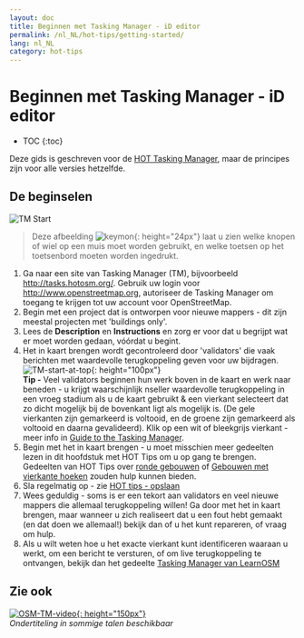 ```yaml
---
layout: doc
title: Beginnen met Tasking Manager - iD editor
permalink: /nl_NL/hot-tips/getting-started/
lang: nl_NL
category: hot-tips
---
```


Beginnen met Tasking Manager - iD editor
============

- TOC
{:toc}

Deze gids is geschreven voor de [HOT Tasking Manager](http://tasks.hotosm.org/), maar de principes zijn voor alle versies hetzelfde.  

De beginselen
--------------

![TM Start][]

> Deze afbeelding ![keymon]{: height="24px"} laat u zien welke knopen of wiel op een muis moet worden gebruikt, en welke toetsen op het toetsenbord moeten worden ingedrukt.  

1. Ga naar een site van Tasking Manager (TM), bijvoorbeeld <http://tasks.hotosm.org/>. Gebruik uw login voor <http://www.openstreetmap.org>, autoriseer de Tasking Manager om toegang te krijgen tot uw account voor OpenStreetMap.  
2.  Begin met een project dat is ontworpen voor nieuwe mappers - dit zijn meestal projecten met 'buildings only'.  
3. Lees de **Description** en **Instructions** en zorg er voor dat u begrijpt wat er moet worden gedaan, vóórdat u begint. 
4.  Het in kaart brengen wordt gecontroleerd door 'validators' die vaak berichten met waardevolle terugkoppeling geven voor uw bijdragen.  
![TM-start-at-top]{: height="100px"}  
**Tip -** Veel validators beginnen hun werk boven in de kaart en werk naar beneden - u krijgt waarschijnlijk nseller waardevolle terugkoppeling in een vroeg stadium als u de kaart gebruikt & een vierkant selecteert dat zo dicht mogelijk bij de bovenkant ligt als mogelijk is. (De gele vierkanten zijn gemarkeerd is voltooid, en de groene zijn gemarkeerd als voltooid en daarna gevalideerd). Klik op een wit of bleekgrijs vierkant - meer info in [Guide to the Tasking Manager](/nl/coordination/tasking-manager/).  
5.  Begin met het in kaart brengen - u moet misschien meer gedeelten lezen in dit hoofdstuk met HOT Tips om u op gang te brengen. Gedeelten van HOT Tips over [ronde gebouwen](/nl/hot-tips/tracing-round-buildings/) of [Gebouwen met vierkante hoeken](/nl/hot-tips/tracing-rectangular-buildings/) zouden hulp kunnen bieden.  
6.  Sla regelmatig op - zie [HOT tips - opslaan](/nl/hot-tips/saving/)  
4.  Wees geduldig - soms is er een tekort aan validators en veel nieuwe mappers die allemaal terugkoppeling willen! Ga door met het in kaart brengen, maar wanneer u zich realiseert dat u een fout hebt gemaakt (en dat doen we allemaal!) bekijk dan of u het kunt repareren, of vraag om hulp.  
5.  Als u wilt weten hoe u het exacte vierkant kunt identificeren waaraan u werkt, om een bericht te versturen, of om live terugkoppeling te ontvangen, bekijk dan het gedeelte [Tasking Manager van LearnOSM](/nl/coordination/tasking-manager/#referring-to-a-particular-square-when-sending-an-email)  

Zie ook  
---------

[![OSM-TM-video]{: height="150px"}](https://www.youtube.com/watch?v=_feTGQXLf_M&list=PLb9506_-6FMHZ3nwn9heri3xjQKrSq1hN&index=9 "Humanitarian OpenStreetMap Team - Tasking Manager Tutorial Videos")  
*Ondertiteling in sommige talen beschikbaar*  


[TM-start-at-top]:/images/hot-tips/TM-start-at-top-1.png
[TM Start]:/images/hot-tips/tm_start.gif "Tasking Manager selecteren van een vierkant en laden in de iD editor"
[keymon]:/images/hot-tips/keymon.png
[mark task as done]:/images/hot-tips/mark-task-as-done.png
[OSM-TM-video]: /images/hot-tips/OSM-TM-video.png "Humanitarian OpenStreetMap Team - Tasking Manager Tutorial Videos"